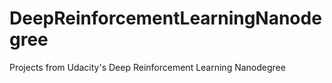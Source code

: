 # DeepReinforcementLearningNanodegree
Projects from Udacity's Deep Reinforcement Learning Nanodegree

